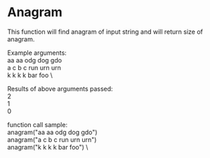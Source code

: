 # Anagram
This function will find anagram of input string and will return size of anagram.

Example arguments: \
aa aa odg dog gdo \
a c b c run urn urn \
k k k k bar foo \

Results of above arguments passed: \
2 \
1 \
0

function call sample: \
anagram("aa aa odg dog gdo") \
anagram("a c b c run urn urn") \
anagram("k k k k bar foo") \
